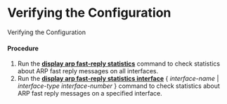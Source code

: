 Verifying the Configuration
===========================

Verifying the Configuration

#### Procedure

1. Run the [**display arp fast-reply statistics**](cmdqueryname=display+arp+fast-reply+statistics) command to check statistics about ARP fast reply messages on all interfaces.
2. Run the [**display arp fast-reply statistics interface**](cmdqueryname=display+arp+fast-reply+statistics+interface) { *interface-name* | *interface-type* *interface-number* } command to check statistics about ARP fast reply messages on a specified interface.